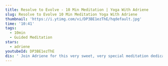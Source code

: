 ```yaml
---
title: Resolve to Evolve - 10 Min Meditation | Yoga With Adriene
slug: Resolve to Evolve 10 Min Meditation Yoga With Adriene
thumbnail: 'https://i.ytimg.com/vi/DP3BE1ezThE/hqdefault.jpg'
time: '10:41'
tags:
  - 10min
  - Guided Meditation
stars:
  - adriene
youtubeId: DP3BE1ezThE
dis: ' Join Adriene for this very sweet, very special meditation dedicated to support you during a time of transition. No meditation experience necessary!  All you need to meditate is a little willingness, commitment and dedication to yourself. In this easy at home meditation you are invited to go within and if it feels right, honor an ending to welcome something new.  Perfect for transition times, come as you are, Resolve to Evolve. '
---
```


